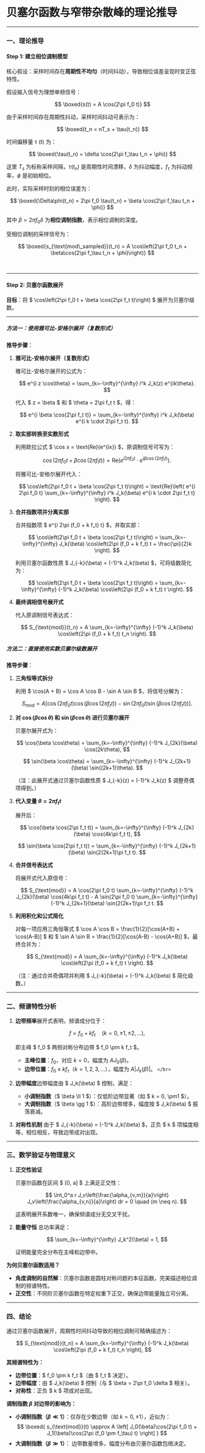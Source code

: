 # **贝塞尔函数与窄带杂散峰的理论推导**

---

### **一、理论推导**

#### **Step 1: 建立相位调制模型**

核心假设：采样时间存在**周期性不均匀**（时间抖动），导致相位误差呈现时变正弦特性。

假设输入信号为理想单频信号：

$$
\boxed{s(t) = A \cos(2\pi f_0 t)}
$$

由于采样时间存在周期性抖动，采样时间抖动可表示为：

$$
\boxed{t_n = nT_s + \tau(t_n)}
$$

时间偏移量 τ (t) 为：

$$
\boxed{\tau(t_n) = \delta \cos(2\pi f_\tau t_n + \phi)}
$$

这里 $T_s$ 为标称采样间隔，$\tau(t_n)$ 是周期性时间漂移，$\delta$ 为抖动幅度，$f_\tau$ 为抖动频率，$\phi$ 是初始相位。

此时，实际采样时刻的相位误差为：

$$
\boxed{\Delta\phi(t_n) = 2\pi f_0 \tau(t_n) = \beta \cos(2\pi f_\tau t_n + \phi)}
$$

其中 $\beta = 2\pi f_0 \delta$ 为**相位调制指数**，表示相位调制的深度。

受相位调制的采样信号为：

$$
\boxed{s_{\text{mod\_sampled}}(t_n) = A \cos\left(2\pi f_0 t_n + \beta\cos(2\pi f_\tau t_n + \phi)\right)}
$$

</br>

---

#### **Step 2: 贝塞尔函数展开**

**目标**：将 $ \cos\left(2\pi f_0 t + \beta \cos(2\pi f_t t)\right) $ 展开为贝塞尔级数。

---

##### **方法一：使用雅可比-安格尔展开（复数形式）**

**推导步骤**：

1. **雅可比-安格尔展开（复数形式）**

   雅可比-安格尔展开的公式为：

   $$
   e^{i z \cos\theta} = \sum_{k=-\infty}^{\infty} i^k J_k(z) e^{ik\theta}.
   $$

   代入 $ z = \beta $ 和 $ \theta = 2\pi f_t t $，得：

   $$
   e^{i \beta \cos(2\pi f_t t)} = \sum_{k=-\infty}^{\infty} i^k J_k(\beta) e^{i k \cdot 2\pi f_t t}.
   $$
2. **取实部转换至实数形式**

   利用欧拉公式 $ \cos x = \text{Re}(e^{ix}) $，原调制信号可写为：

   $$
   \cos\left(2\pi f_0 t + \beta \cos(2\pi f_t t)\right) = \text{Re}\left(e^{i 2\pi f_0 t} \cdot e^{i \beta \cos(2\pi f_t t)}\right).
   $$

   将雅可比-安格尔展开代入：

   $$
   \cos\left(2\pi f_0 t + \beta \cos(2\pi f_t t)\right) = \text{Re}\left( e^{i 2\pi f_0 t} \sum_{k=-\infty}^{\infty} i^k J_k(\beta) e^{i k \cdot 2\pi f_t t} \right).
   $$
3. **合并指数项并分离实部**

   合并指数项 $ e^{i 2\pi (f_0 + k f_t) t} $，并取实部：

   $$
   \cos\left(2\pi f_0 t + \beta \cos(2\pi f_t t)\right) = \sum_{k=-\infty}^{\infty} J_k(\beta) \cos\left(2\pi (f_0 + k f_t) t + \frac{\pi}{2}k \right).
   $$

   利用贝塞尔函数性质 $ J_{-k}(\beta) = (-1)^k J_k(\beta) $，可将级数简化为：

   $$
   \cos\left(2\pi f_0 t + \beta \cos(2\pi f_t t)\right) = \sum_{k=-\infty}^{\infty} (-1)^k J_k(\beta) \cos\left(2\pi (f_0 + k f_t) t \right).
   $$
4. **最终调相信号展开式**

   代入原调制信号表达式：

   $$
   S_{\text{mod}}(t_n) = A \sum_{k=-\infty}^{\infty} (-1)^k J_k(\beta) \cos\left(2\pi (f_0 + k f_t) t_n \right).
   $$

##### **方法二：直接使用实数贝塞尔级数展开**

**推导步骤**：

1. **三角恒等式拆分**

   利用 $ \cos(A + B) = \cos A \cos B - \sin A \sin B $，将信号分解为：

   $$
   S_{\text{mod}} = A \left[ \cos(2\pi f_0 t) \cos(\beta \cos(2\pi f_t t)) - \sin(2\pi f_0 t) \sin(\beta \cos(2\pi f_t t)) \right].
   $$
2. **对 $\cos(\beta \cos\theta)$ 和 $\sin(\beta \cos\theta)$ 进行贝塞尔展开**

   贝塞尔展开式为：

   $$
   \cos(\beta \cos\theta) = \sum_{k=-\infty}^{\infty} (-1)^k J_{2k}(\beta) \cos(2k\theta),
   $$

   $$
   \sin(\beta \cos\theta) = \sum_{k=-\infty}^{\infty} (-1)^k J_{2k+1}(\beta) \sin((2k+1)\theta).
   $$

   （注：此展开式通过贝塞尔函数性质 $ J_{-k}(z) = (-1)^k J_k(z) $ 调整奇偶项得到。）
3. **代入变量 $\theta = 2\pi f_t t$**

   展开后：

   $$
   \cos(\beta \cos(2\pi f_t t)) = \sum_{k=-\infty}^{\infty} (-1)^k J_{2k}(\beta) \cos(4k\pi f_t t),
   $$

   $$
   \sin(\beta \cos(2\pi f_t t)) = \sum_{k=-\infty}^{\infty} (-1)^k J_{2k+1}(\beta) \sin(2(2k+1)\pi f_t t).
   $$
4. **合并信号表达式**

   将展开式代入原信号：

   $$
   S_{\text{mod}} = A \cos(2\pi f_0 t) \sum_{k=-\infty}^{\infty} (-1)^k J_{2k}(\beta) \cos(4k\pi f_t t) - A \sin(2\pi f_0 t) \sum_{k=-\infty}^{\infty} (-1)^k J_{2k+1}(\beta) \sin(2(2k+1)\pi f_t t.
   $$
5. **利用积化和公式简化**

   对每一项应用三角恒等式 $ \cos A \cos B = \frac{1}{2}[\cos(A+B) + \cos(A-B)] $ 和 $ \sin A \sin B = \frac{1}{2}[\cos(A-B) - \cos(A+B)] $，最终合并为：

   $$
   S_{\text{mod}} = A \sum_{k=-\infty}^{\infty} (-1)^k J_k(\beta) \cos\left(2\pi (f_0 + k f_t) t \right).
   $$

   （注：通过合并奇偶项并利用 $ J_{-k}(\beta) = (-1)^k J_k(\beta) $ 简化级数。）

---

### **二、频谱特性分析**

1. **边带频率**展开式表明，频谱成分位于：

   $$
   f = f_0 + k f_t \quad (k = 0, \pm1, \pm2, \dots),
   $$

   即主峰 $ f_0 $ 两侧对称分布边带 $ f_0 \pm k f_t $。

   - **主峰位置**：$f_0$，对应 $k=0$，幅度为 $A J_0(\beta)$。
   - **边带位置**：$f_0 \pm k f_\tau$（$k=1,2,3,...$），幅度为 $A |J_k(\beta)|$。
     `</br>`
2. **边带幅度**边带幅度由 $ J_k(\beta) $ 控制，满足：

   - **小调制指数**（$ \beta \ll 1 $）：仅低阶边带显著（如 $ k = 0, \pm1 $）。
   - **大调制指数**（$ \beta \gg 1 $）：高阶边带增多，幅度按 $ J_k(\beta) $ 振荡衰减。
3. **对称性机制**
   由于 $ J_{-k}(\beta) = (-1)^k J_k(\beta) $，正负 $ k $ 项幅度相等，相位相反，导致边带成对出现。

---

### **三、数学验证与物理意义**

1. **正交性验证**

   贝塞尔函数在区间 $ [0, a] $ 上满足正交性：

   $$
   \int_0^a r J_v\left(\frac{\alpha_{v,m}}{a}\right) J_v\left(\frac{\alpha_{v,n}}{a}\right) dr = 0 \quad (m \neq n).
   $$

   这表明展开系数唯一，确保频谱成分无交叉干扰。
2. **能量守恒**
   总功率满足：

   $$
   \sum_{k=-\infty}^{\infty} J_k^2(\beta) = 1,
   $$

   证明能量完全分布在主峰和边带中。

**为何贝塞尔函数适用？**

- **角度调制的自然解**：贝塞尔函数是圆柱对称问题的本征函数，完美描述相位调制的频谱特性。
- **正交性**：不同阶贝塞尔函数在特定权重下正交，确保边带能量独立可分离。

---

### **四、结论**

通过贝塞尔函数展开，周期性时间抖动导致的相位调制可精确描述为：

$$
S_{\text{mod}}(t_n) = A \sum_{k=-\infty}^{\infty} (-1)^k J_k(\beta) \cos\left(2\pi (f_0 + k f_t) t_n \right),
$$

**其频谱特性为：**

- **边带位置**：$ f_0 \pm k f_t $（由 $ f_t $ 决定）。
- **边带幅度**：由 $ J_k(\beta) $ 控制（与 $ \beta = 2\pi f_0 \delta $ 相关）。
- **对称性**：正负 $ k $ 项成对出现。

**调制指数 $\beta$ 对边带的影响为：**

- **小调制指数（$\beta \ll 1$）**：仅存在少数边带（如 $k=0, \pm1$），近似为：
  $$
  \boxed{
  s_{\text{mod}}(t) \approx A \left[ J_0(\beta)\cos(2\pi f_0 t) + J_1(\beta)\cos(2\pi (f_0 \pm f_\tau) t) \right]
  }
  $$
- **大调制指数（$\beta \gg 1$）**：
  边带数量增多，幅度分布由贝塞尔函数包络决定。

</br>
</br>
</br>
